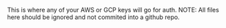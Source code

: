 This is where any of your AWS or GCP keys will go for auth.  NOTE:  All files here should be ignored and not commited into a github repo.
